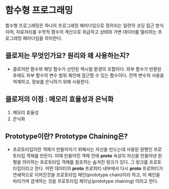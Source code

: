 # 함수형 프로그래밍

함수형 프로그래밍은 하나의 프로그래밍 패러다임으로 정의되는 일련의 코딩 접근 방식이며, 자료처리를 수학적 함수의 계산으로 취급하고 상태와 가변 데이터를 멀리하는 프로그래밍 패러다임을 의미한다.

## 클로저는 무엇인가요? 원리와 왜 사용하는지? 

  - 클로저란 함수와 해당 함수가 선언된 렉시컬 환경의 조합이다. 외부 함수가 반환된 후에도 외부 함수의 변수 범위 체인에 접근할 수 있는 함수이다. 전역 변수의 사용을 억제하고, 정보를 은닉하기 위해 사용한다. 


## 클로저의 이점 : 메모리 효율성과 은닉화

1. 메모리 효율성
2. 은닉화

## Prototype이란? Prototype Chaining은? 

 - 프로토타입이란 객체가 만들어지기 위해서는 자신을 만드는데 사용된 원형인 프로토타입 객체를 만든다. 이때 만들어진 객체 안에 __proto__ 속성이 자신을 만들어낸 원형을 의미하는 프로토타입 객체를 참조하는 숨겨진 링크가 있다. 그 링크를 프로토타입이라고 한다. 어떤 데이터의 __proto__ 프로퍼티 내부에서 다시 __proto__ 프로퍼티가 연쇄적으로 이어진것을 프로토타입 체인(prototype chain)이라 하고, 이 체인을 따라가며 검색하는 것을 프로토타입 체이닝(prototype chaining) 이라고 한다.